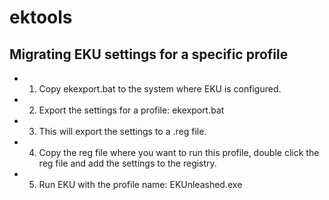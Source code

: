 # ektools
## Migrating EKU settings for a specific profile
- 1. Copy ekexport.bat to the system where EKU is configured.
- 2. Export the settings for a profile: ekexport.bat <profile>
- 3. This will export the settings to a <profile>.reg file.
- 4. Copy the reg file where you want to run this profile, double click the reg file and add the settings to the registry.
- 5. Run EKU with the profile name: EKUnleashed.exe <profile>
